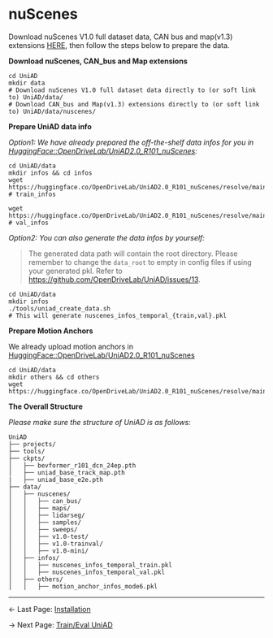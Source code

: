 

# nuScenes
Download nuScenes V1.0 full dataset data, CAN bus and map(v1.3) extensions [HERE](https://www.nuscenes.org/download), then follow the steps below to prepare the data.


**Download nuScenes, CAN_bus and Map extensions**
```shell
cd UniAD
mkdir data
# Download nuScenes V1.0 full dataset data directly to (or soft link to) UniAD/data/
# Download CAN_bus and Map(v1.3) extensions directly to (or soft link to) UniAD/data/nuscenes/
```

**Prepare UniAD data info**

*Option1: We have already prepared the off-the-shelf data infos for you in [HuggingFace::OpenDriveLab/UniAD2.0_R101_nuScenes](https://huggingface.co/OpenDriveLab/UniAD2.0_R101_nuScenes/tree/main/data):*
```shell
cd UniAD/data
mkdir infos && cd infos
wget https://huggingface.co/OpenDriveLab/UniAD2.0_R101_nuScenes/resolve/main/data/nuscenes_infos_temporal_train.pkl # train_infos

wget https://huggingface.co/OpenDriveLab/UniAD2.0_R101_nuScenes/resolve/main/data/nuscenes_infos_temporal_val.pkl # val_infos
```


*Option2: You can also generate the data infos by yourself:*
> The generated data path will contain the root directory. Please remember to change the `data_root` to empty in config files if using your generated pkl. Refer to https://github.com/OpenDriveLab/UniAD/issues/13.
```shell
cd UniAD/data
mkdir infos
./tools/uniad_create_data.sh
# This will generate nuscenes_infos_temporal_{train,val}.pkl
```

**Prepare Motion Anchors**

We already upload motion anchors in [HuggingFace::OpenDriveLab/UniAD2.0_R101_nuScenes](https://huggingface.co/OpenDriveLab/UniAD2.0_R101_nuScenes/tree/main/data)
```shell
cd UniAD/data
mkdir others && cd others
wget https://huggingface.co/OpenDriveLab/UniAD2.0_R101_nuScenes/resolve/main/data/motion_anchor_infos_mode6.pkl
```

**The Overall Structure**

*Please make sure the structure of UniAD is as follows:*
```
UniAD
├── projects/
├── tools/
├── ckpts/
│   ├── bevformer_r101_dcn_24ep.pth
│   ├── uniad_base_track_map.pth
|   ├── uniad_base_e2e.pth
├── data/
│   ├── nuscenes/
│   │   ├── can_bus/
│   │   ├── maps/
│   │   ├── lidarseg/
│   │   ├── samples/
│   │   ├── sweeps/
│   │   ├── v1.0-test/
│   │   ├── v1.0-trainval/
│   │   ├── v1.0-mini/ 
│   ├── infos/
│   │   ├── nuscenes_infos_temporal_train.pkl
│   │   ├── nuscenes_infos_temporal_val.pkl
│   ├── others/
│   │   ├── motion_anchor_infos_mode6.pkl
```
---
<- Last Page:  [Installation](./INSTALL.md)

-> Next Page: [Train/Eval UniAD](./TRAIN_EVAL.md)